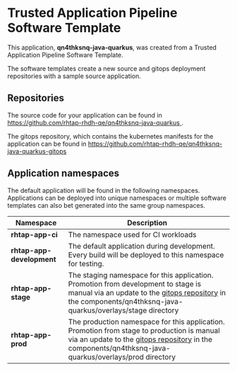 # Trusted Application Pipeline Software Template

This application, **qn4thksnq-java-quarkus**, was created from a Trusted Application Pipeline Software Template.

The software templates create a new source and gitops deployment repositories with a sample source application. 

## Repositories

The source code for your application can be found in [https://github.com/rhtap-rhdh-qe/qn4thksnq-java-quarkus ](https://github.com/rhtap-rhdh-qe/qn4thksnq-java-quarkus ).
 
The gitops repository, which contains the kubernetes manifests for the application can be found in 
[https://github.com/rhtap-rhdh-qe/qn4thksnq-java-quarkus-gitops ](https://github.com/rhtap-rhdh-qe/qn4thksnq-java-quarkus-gitops ) 

## Application namespaces 

The default application will be found in the following namespaces. Applications can be deployed into unique namespaces or multiple software templates can also bet generated into the same group namespaces.  

|  Namespace   |  Description   |  
| -------- | -------- |
| **rhtap-app-ci** | The namespace used for CI workloads |
| **rhtap-app-development** | The default application during development. Every build will be deployed to this namespace for testing. |
| **rhtap-app-stage** | The staging namespace for this application. Promotion from development to stage is manual via an update to the [gitops repository](https://github.com/rhtap-rhdh-qe/qn4thksnq-java-quarkus-gitops ) in the components/qn4thksnq-java-quarkus/overlays/stage directory |
| **rhtap-app-prod** | The production namespace for this application. Promotion from stage to production is manual via an update to the [gitops repository](https://github.com/rhtap-rhdh-qe/qn4thksnq-java-quarkus-gitops ) in the components/qn4thksnq-java-quarkus/overlays/prod directory |